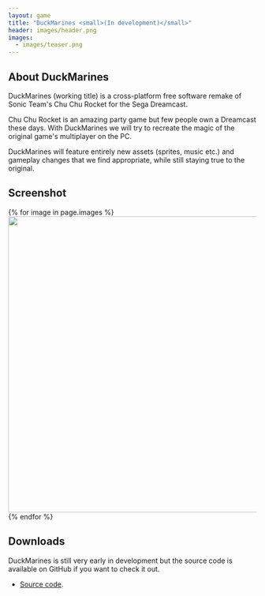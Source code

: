 ```yaml
---
layout: game
title: "DuckMarines <small>(In development)</small>"
header: images/header.png
images:
  - images/teaser.png
---
```

## About DuckMarines ##
DuckMarines (working title) is a cross-platform free software remake of Sonic Team's Chu Chu Rocket for the Sega Dreamcast.

Chu Chu Rocket is an amazing party game but few people own a Dreamcast these days. With DuckMarines we will try to recreate the magic of the original game's multiplayer on the PC.

DuckMarines will feature entirely new assets (sprites, music etc.) and gameplay changes that we find appropriate, while still staying true to the original.

## Screenshot ##
<div class="centered-div">
{% for image in page.images %}
<a href="{{ image }}">
	<img src="{{ image }}" width="600" class="game-thumb" />
</a>
{% endfor %}
</div>

## Downloads ##

DuckMarines is still very early in development but the source code is available on GitHub if
you want to check it out.

* [Source code](https://github.com/SimonLarsen/mrrescue).
